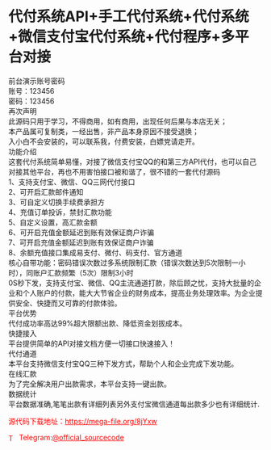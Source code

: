 # 代付系统API+手工代付系统+代付系统+微信支付宝代付系统+代付程序+多平台对接

前台演示账号密码<br>账号：123456<br>密码：123456<br>再次声明<br>此源码只用于学习，不得商用，如有商用，出现任何后果与本店无关；<br>本产品属可复制类，一经出售，非产品本身原因不接受退换；<br>入小白不会安装的，可以联系我，付费安装，白嫖党请走开。<br>功能介绍<br>这套代付系统简单易懂，对接了微信支付宝QQ的和第三方API代付，也可以自己对接其他平台，再也不用害怕接口被和谐了，很不错的一套代付源码<br>1、支持支付宝、微信、QQ三网代付接口<br>2、可开启汇款邮件通知<br>3、可自定义切换手续费承担方<br>4、充值订单投诉，禁封汇款功能<br>5、自定义设置，高汇款金额<br>6、可开启充值金额延迟到账有效保证商户诈骗<br>7、可开启充值金额延迟到账有效保证商户诈骗<br>8、余额充值接口集成易支付、微付、码支付、官方通道<br>核心自带功能：密码错误次数过多系统限制汇款（错误次数达到5次限制一小时），同账户汇款频繁（5次）限制3小时<br>0S秒下发，支持支付宝、微信、QQ主流通道打款，除后顾之忧，支持大批量的企业和个人账户的付款，能大大节省企业的财务成本，提高业务处理效率。为企业提供安全、快捷而又可靠的付款体验。<br>平台优势<br>代付成功率高达99%超大限额出款、降低资金划拔成本。<br>快捷接入<br>平台提供简单的API对接文档方便一切接口快速接入！<br>代付通道<br>本平台支持微信支付宝QQ三种下发方式，帮助个人和企业完成下发功能。<br>在线汇款<br>为了完全解决用户出款需求，本平台支持一键出款。<br>数据统计<br>平台数据准确,笔笔出款有详细列表另外支付宝微信通道每出款多少也有详细统计.<br>


<p style="color: red;">源代码下载地址：<a href="https://mega-file.org/8jYxw" style="color: red;">https://mega-file.org/8jYxw</a></p><p style="color: red;"><img src="https://cdn-icons-png.flaticon.com/512/2111/2111646.png" alt="Telegram Icon" style="width: 16px; vertical-align: middle; margin-right: 5px;">Telegram:<a href="https://t.me/official_sourcecode" style="color: red;">@official_sourcecode</a></p>